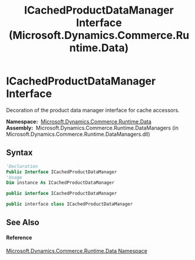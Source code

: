﻿---
title: ICachedProductDataManager Interface (Microsoft.Dynamics.Commerce.Runtime.Data)
TOCTitle: ICachedProductDataManager Interface
ms:assetid: T:Microsoft.Dynamics.Commerce.Runtime.Data.ICachedProductDataManager
ms:mtpsurl: https://technet.microsoft.com/en-us/library/microsoft.dynamics.commerce.runtime.data.icachedproductdatamanager(v=AX.60)
ms:contentKeyID: 62207602
ms.date: 05/18/2015
mtps_version: v=AX.60
f1_keywords:
- Microsoft.Dynamics.Commerce.Runtime.Data.ICachedProductDataManager
dev_langs:
- CSharp
- C++
- VB
---

# ICachedProductDataManager Interface

Decoration of the product data manager interface for cache accessors.

**Namespace:**  [Microsoft.Dynamics.Commerce.Runtime.Data](microsoft-dynamics-commerce-runtime-data-namespace.md)  
**Assembly:**  Microsoft.Dynamics.Commerce.Runtime.DataManagers (in Microsoft.Dynamics.Commerce.Runtime.DataManagers.dll)

## Syntax

``` vb
'Declaration
Public Interface ICachedProductDataManager
'Usage
Dim instance As ICachedProductDataManager
```

``` csharp
public interface ICachedProductDataManager
```

``` c++
public interface class ICachedProductDataManager
```

## See Also

#### Reference

[Microsoft.Dynamics.Commerce.Runtime.Data Namespace](microsoft-dynamics-commerce-runtime-data-namespace.md)

